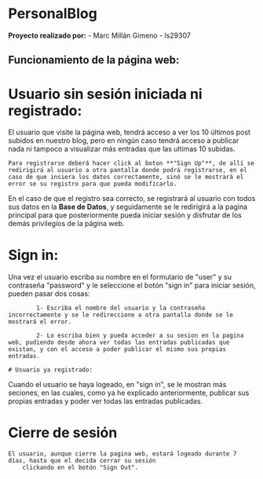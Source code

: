 # PersonalBlog
**Proyecto realizado por:**
	- Marc Millán Gimeno - ls29307

## Funcionamiento de la página web:
	
  # Usuario sin sesión iniciada ni registrado:
  El usuario que visite la página web, tendrá acceso a ver los 10 últimos post subidos en nuestro blog, pero en ningún caso tendrá acceso a publicar nada	ni tampoco a visualizar más entradas que las ultimas 10 subidas.

	Para registrarse deberá hacer click al boton **"Sign Up"**, de allí se redirigirá al usuario a otra pantalla donde podrá registrarse, en el caso de que insiera los datos correctamente, sinó se le mostrará el error se su registro para que pueda modificarlo.
	
  En el caso de que el registro sea correcto, se registrará al usuario con todos sus datos en la **Base de Datos**, y seguidamente se le redirigirá a la pagina principal para que posteriormente pueda iniciar sesión y disfrutar de los demás privilegios de la página web.

  # Sign in:
  Una vez el usuario escriba su nombre en el formulario de "user" y su contraseña "password" y le seleccione el botón "sign in" para iniciar sesión, pueden pasar dos cosas:
		
			1- Escriba el nombre del usuario y la contraseña incorrectamente y se le redireccione a otra pantalla donde se le mostrará el error.
			
			2- Lo escriba bien y pueda acceder a su sesion en la pagina web, pudiendo desde ahora ver todas las entradas publicadas que existan, y con el acceso a poder publicar el mismo sus propias entradas.
	
	# Usuario ya registrado:
  Cuando el usuario se haya logeado, en "sign in", se le mostran más seciones, en las cuales, como ya he explicado anteriormente, publicar sus propias entradas y poder ver todas las entradas publicadas.
  
  # Cierre de sesión
	El usuario, aunque cierre la pagina web, estará logeado durante 7 días, hasta que el decida cerrar su sesión
		clickando en el botón "Sign Out".
